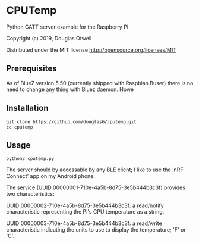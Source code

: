 CPUTemp
========== 
Python GATT server example for the Raspberry Pi
 
Copyright (c) 2019, Douglas Otwell

Distributed under the MIT license http://opensource.org/licenses/MIT 

Prerequisites
-------------
As of BlueZ version 5.50 (currently shipped with Raspbian Buser) there 
is no need to change any thing with Bluez daemon. 
Howe

Installation 
------------
    git clone https://github.com/douglas6/cputemp.git
    cd cputemp

Usage 
----- 
    python3 cputemp.py

The server should by accessable by any BLE client; I like to use
the 'nRF Connect' app on my Android phone.

The service (UUID 00000001-710e-4a5b-8d75-3e5b444b3c3f) provides 
two characteristics:

UUID 00000002-710e-4a5b-8d75-3e5b444b3c3f: a read/notify
characteristic representing the Pi's CPU temperature as a string.

UUID 00000003-710e-4a5b-8d75-3e5b444b3c3f: a read/write
characteristic indicating the units to use to display the
temperature; 'F' or 'C'.
